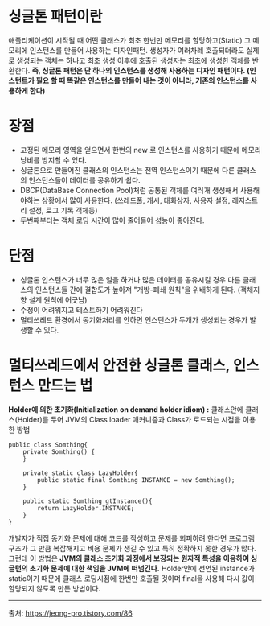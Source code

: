 
싱글톤 패턴이란
=
애플리케이션이 시작될 때 어떤 클래스가 최초 한번만 메모리를 할당하고(Static) 그 메모리에 인스턴스를 만들어 사용하는 디자인패턴. 생성자가 여러차례 호출되더라도 실제로 생성되는 객체는 하나고 최초 생성 이후에 호출된 생성자는 최초에 생성한 객체를 반환한다. **즉, 싱글톤 패턴은 단 하나의 인스턴스를 생성해 사용하는 디자인 패턴이다. (인스턴트가 필요 할 때 똑같은 인스턴스를 만들어 내는 것이 아니라, 기존의 인스턴스를 사용하게 한다)**

장점
=
- 고정된 메모리 영역을 얻으면서 한번의 new 로 인스턴스를 사용하기 때문에 메모리 낭비를 방지할 수 있다.
-  싱글톤으로 만들어진 클래스의 인스턴스는 전역 인스턴스이기 때문에 다른 클래스의 인스턴스들이 데이터를 공유하기 쉽다. 
- DBCP(DataBase Connection Pool)처럼 공통된 객체를 여러개 생성해서 사용해야하는 상황에서 많이 사용한다. (쓰레드풀, 캐시, 대화상자, 사용자 설정, 레지스트리 설정, 로그 기록 객체등)
- 두번째부터는 객체 로딩 시간이 많이 줄어들어 성능이 좋아진다.


단점
=
-	싱글톤 인스턴스가 너무 많은 일을 하거나 많은 데이터를 공유시킬 경우 다른 클래스의 인스턴스들 간에 결합도가 높아져 "개방-폐쇄 원칙"을 위배하게 된다. (객체지향 설계 원칙에 어긋남)
-	수정이 어려워지고 테스트하기 어려워진다
-	멀티쓰레드 환경에서 동기화처리를 안하면 인스턴스가 두개가 생성되는 경우가 발생할 수 있다.

멀티쓰레드에서 안전한 싱글톤 클래스, 인스턴스 만드는 법
=
**Holder에 의한 초기화(Initialization on demand holder idiom) :**
클래스안에 클래스(Holder)를 두어 JVM의 Class loader 매커니즘과 Class가 로드되는 시점을 이용한 방법

~~~
public class Somthing{
	private Somthing() {
	}
	
	private static class LazyHolder{
		public static final Somthing INSTANCE = new Somthing();
	}
	
	public static Somthing gtInstance(){
		return LazyHolder.INSTANCE;
	}
}
~~~
개발자가 직접 동기화 문제에 대해 코드를 작성하고 문제를 회피하려 한다면 프로그램 구조가 그 만큼 복잡해지고 비용 문제가 생길 수 있고 특히 정확하지 못한 경우가 많다. 그런데 이 방법은 **JVM의 클래스 초기화 과정에서 보장되는 원자적 특성을 이용하여 싱글턴의 초기화 문제에 대한 책임을 JVM에 떠넘긴다.** Holder안에 선언된 instance가 static이기 때문에 클래스 로딩시점에 한번만 호출될 것이며 final을 사용해 다시 값이 할당되지 않도록 만든 방법이다.

---
출처: 
https://jeong-pro.tistory.com/86

<!--stackedit_data:
eyJoaXN0b3J5IjpbLTE2NTAxNjcyNDYsLTYzMzc3NjM3MF19
-->